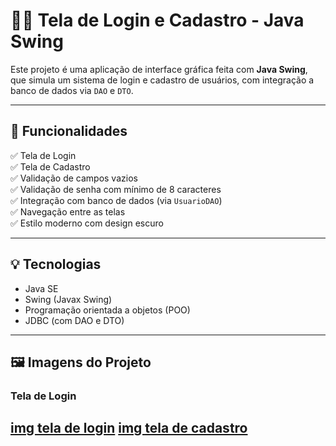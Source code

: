 # 🧑‍💻 Tela de Login e Cadastro - Java Swing

Este projeto é uma aplicação de interface gráfica feita com **Java Swing**, que simula um sistema de login e cadastro de usuários, com integração a banco de dados via `DAO` e `DTO`.

---

## 🎯 Funcionalidades

✅ Tela de Login  
✅ Tela de Cadastro  
✅ Validação de campos vazios  
✅ Validação de senha com mínimo de 8 caracteres  
✅ Integração com banco de dados (via `UsuarioDAO`)  
✅ Navegação entre as telas  
✅ Estilo moderno com design escuro  

---

## 💡 Tecnologias

- Java SE
- Swing (Javax Swing)
- Programação orientada a objetos (POO)
- JDBC (com DAO e DTO)

---


## 🖼️ Imagens do Projeto

### Tela de Login
[img tela de login](https://github.com/user-attachments/assets/aa62b73a-eddc-44b6-be32-8fc54a8dbc0c)
[img tela de cadastro](https://github.com/user-attachments/assets/aa62b73a-eddc-44b6-be32-8fc54a8dbc0c)
---

